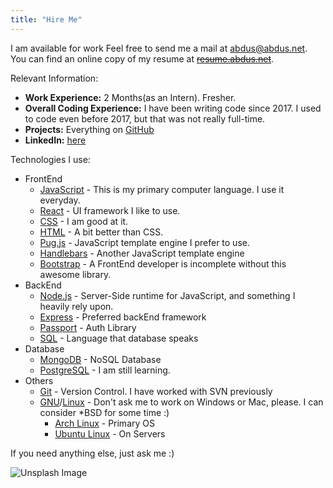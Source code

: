 ```yaml
---
title: "Hire Me"
---
```


I am available for work Feel free to send me a mail at
[abdus@abdus.net](mailto:abdus@abdus.net). You can find an online copy of my
resume at ~~[resume.abdus.net](https://resume.abdus.net)~~.

Relevant Information:

- **Work Experience:** 2 Months(as an Intern). Fresher.
- **Overall Coding Experience:** I have been writing code since 2017. I used to code
  even before 2017, but that was not really full-time.
- **Projects:** Everything on [GitHub](https://github.com/abdus)
- **LinkedIn:** [here](https://linkedin.com/in/thisisabdus)

Technologies I use:

- FrontEnd
  - [JavaScript](https://github.com/search?l=JavaScript&o=desc&q=user%3Aabdus&s=updated&type=Repositories) -
    This is my primary computer language. I use it everyday.
  - [React](https://abdus.com/projects/#react) - UI framework I like to use.
  - [CSS](https://github.com/search?l=CSS&o=desc&q=user%3Aabdus&s=updated&type=Repositories) -
    I am good at it.
  - [HTML](https://github.com/search?l=HTML&o=desc&q=user%3Aabdus&s=updated&type=Repositories) -
    A bit better than CSS.
  - [Pug.js](https://pugjs.org/) - JavaScript template
    engine I prefer to use.
  - [Handlebars](https://handlebarsjs.com/) - Another JavaScript template engine
  - [Bootstrap](https://getbootstrap.com) - A FrontEnd developer is incomplete
    without this awesome library.
- BackEnd
  - [Node.js](https://nodejs.org) - Server-Side runtime for JavaScript, and
    something I heavily rely upon.
  - [Express](https://expressjs.com) - Preferred backEnd framework
  - [Passport](https://passportjs.org) - Auth Library
  - [SQL](#) - Language that database speaks
- Database
  - [MongoDB](https://mongodb.org) - NoSQL Database
  - [PostgreSQL](https://postgresql.com) - I am still learning.
- Others
  - [Git](https://git-scm.org) - Version Control. I have worked with SVN
    previously
  - [GNU](https://www.gnu.org/)/[Linux](https://www.linux.org/) - Don't ask me
    to work on Windows or Mac, please. I can consider \*BSD for some time :)
    - [Arch Linux](https://archlinux.org) - Primary OS
    - [Ubuntu Linux](https://ubuntu.com) - On Servers

If you need anything else, just ask me :)

![Unsplash Image](https://images.unsplash.com/photo-1496545672447-f699b503d270?ixlib=rb-1.2.1&ixid=eyJhcHBfaWQiOjEyMDd9&w=600 "Source: <a href='https://unsplash.com/photos/qelGaL2OLyE'>Unsplash</a>")
